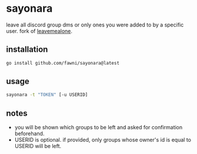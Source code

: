 # sayonara

leave all discord group dms or only ones you were added to by a specific user. fork of [leavemealone](https://github.com/diamondburned/leavemealone).

## installation

```sh
go install github.com/fawni/sayonara@latest
```

## usage

```sh
sayonara -t "TOKEN" [-u USERID]
```

## notes

- you will be shown which groups to be left and asked for confirmation beforehand.
- USERID is optional. if provided, only groups whose owner's id is equal to USERID will be left.
